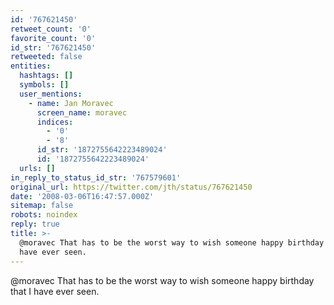 ```yaml
---
id: '767621450'
retweet_count: '0'
favorite_count: '0'
id_str: '767621450'
retweeted: false
entities:
  hashtags: []
  symbols: []
  user_mentions:
    - name: Jan Moravec
      screen_name: moravec
      indices:
        - '0'
        - '8'
      id_str: '1872755642223489024'
      id: '1872755642223489024'
  urls: []
in_reply_to_status_id_str: '767579601'
original_url: https://twitter.com/jth/status/767621450
date: '2008-03-06T16:47:57.000Z'
sitemap: false
robots: noindex
reply: true
title: >-
  @moravec That has to be the worst way to wish someone happy birthday that I
  have ever seen.
---
```


@moravec That has to be the worst way to wish someone happy birthday that I have ever seen.